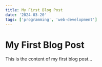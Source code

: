 ```yaml
---
title: My First Blog Post
date: '2024-03-20'
tags: ['programming', 'web-development']
---
```


# My First Blog Post

This is the content of my first blog post... 